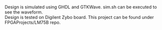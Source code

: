 Design is simulated using GHDL and GTKWave. sim.sh can be executed to see the waveform. <br/>
Design is tested on Digilent Zybo board. This project can be found under FPGAProjects/LM75B repo.
